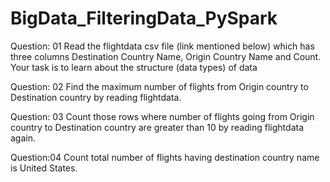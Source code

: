# BigData_FilteringData_PySpark

Question: 01
Read the flightdata csv file (link mentioned below) which has three columns Destination Country Name, Origin Country Name and Count. Your task is to learn about the structure (data types) of data

Question: 02
Find the maximum number of flights from Origin country to Destination country by reading flightdata.

Question: 03
Count those rows where number of flights going from Origin country to Destination country are greater than 10 by reading flightdata again.

Question:04
Count total number of flights having destination country name is United States.
